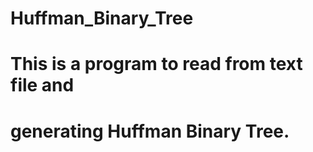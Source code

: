 # Huffman_Binary_Tree
# This is a program to read <char	probability> from text file and
# generating Huffman Binary Tree.
